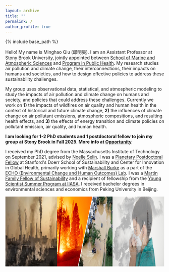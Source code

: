 ```yaml
---
layout: archive
title: ""
permalink: /
author_profile: true
---
```


{% include base_path %}

Hello! My name is Minghao Qiu (邱明昊). I am an Assistant Professor at Stony Brook University, jointly appointed between [School of Marine and Atmospheric Sciences](https://www.stonybrook.edu/somas/people/) and [Program in Public Health](https://publichealth.stonybrookmedicine.edu/faculty/corefaculty). My research studies air pollution and climate change, their interconnections, their impacts on humans and societies, and how to design effective policies to address these sustainability challenges. 

My group uses observational data, statistical, and atmospheric modeling to study the impacts of air pollution and climate change on humans and society, and policies that could address these challenges. Currently we work on **1)** the impacts of wildfires on air quality and human health in the context of historical and future climate change, **2)** the influences of climate change on air pollutant emissions, atmospheric compositions, and resulting health effects, and **3)** the effects of energy transition and climate policies on pollutant emission, air quality, and human health. 

**I am looking for 1-2 PhD students and 1 postdoctoral fellow to join my group at Stony Brook in Fall 2025. More info at [Opportunity](https://mhqiu.github.io/opportunity/)**

I received my PhD degree from the Massachusetts Institute of Technology on September 2021, advised by [Noelle Selin](http://www.selingroup.org/noelle-eckley-selin). I was a [Planetary Postdoctoral Fellow](https://globalhealth.stanford.edu/planetary-health-fellowship/how-climate-change-exacerbates-air-pollution-and-its-health-impacts.html/) at Stanford's Doerr School of Sustainability and Center for Innovation in Global Health, primarily working with [Marshall Burke](https://web.stanford.edu/~mburke/) as a part of the [ECHO (Environmental Change and Human Outcomes) Lab](https://www.stanfordecholab.com/). I was a [Martin Family Fellow of Sustainability](https://martin-fellows.mit.edu/) and a recipient of fellowship from the [Young Scientist Summer Program at IIASA](https://iiasa.ac.at/web/home/education/yssp/Young_Scientists_Summer_Program.html). I received bachelor degrees in environmental sciences and economics from Peking University in Beijing. 


<img src="/images/research_theme.png" alt="" align="center" class="inline" width=700 height=223/>
